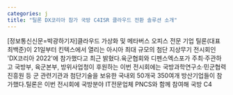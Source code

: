 ```yaml
---
categories: j
title: "틸론 DX코리아 참가 국방 C4ISR 클라우드 전환 솔루션 소개"
---
```

[정보통신신문=박광하기자]클라우드 가상화 및 메타버스 오피스 전문 기업 틸론(대표 최백준)이 21일부터 킨텍스에서 열리는 아시아 최대 규모의 첨단 지상무기 전시회인 &#39;DX코리아 2022&#39;에 참가했다고 최근 밝혔다.육군협회와 디펜스엑스포가 주최&middot;주관하고 국방부, 육군본부, 방위사업청이 후원하는 이번 전시회에는 국방과학연구소&middot;민군협력진흥원 등 군 관련기관과 첨단기술을 보유한 국내외 50개국 350여개 방산기업들이 참가했다.틸론은 이번 전시회에 국방분야 IT전문업체 PNCS와 함께 참여해 국방 C4
